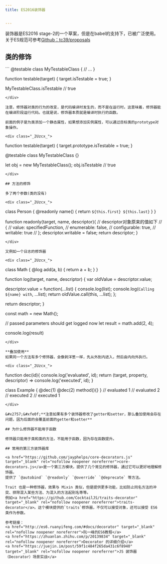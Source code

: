 ```yaml
---
title: ES2016装饰器


---
```

装饰器是ES2016 stage-2的一个草案，但是在babel的支持下，已被广泛使用。关于ES规范可参考<a href="https://github.com/tc39/proposals" target="_blank" rel="nofollow noopener noreferrer">Github：tc39/proposals</a>

## 类的修饰

<div class="_2Uzcx_">
  ```
@testable
class MyTestableClass {
  // ...
}

function testable(target) {
  target.isTestable = true;
}

MyTestableClass.isTestable // true

```
</div>

注意，修饰器对类的行为的改变，是代码编译时发生的，而不是在运行时。这意味着，修饰器能在编译阶段运行代码。也就是说，修饰器本质就是编译时执行的函数。

前面的例子是为类添加一个静态属性，如果想添加实例属性，可以通过目标类的prototype对象操作。

<div class="_2Uzcx_">
  ```
function testable(target) {
  target.prototype.isTestable = true;
}

@testable
class MyTestableClass {}

let obj = new MyTestableClass();
obj.isTestable // true

```
</div>

## 方法的修饰

多了两个参数(类的没有)

<div class="_2Uzcx_">
  ```
class Person {
  @readonly
  name() { return `${this.first} ${this.last}` }
}

function readonly(target, name, descriptor){
  // descriptor对象原来的值如下
  // {
  //   value: specifiedFunction,
  //   enumerable: false,
  //   configurable: true,
  //   writable: true
  // };
  descriptor.writable = false;
  return descriptor;
}

```
</div>

又例如一个日志的修饰器

<div class="_2Uzcx_">
  ```
class Math {
  @log
  add(a, b) {
    return a + b;
  }
}

function log(target, name, descriptor) {
  var oldValue = descriptor.value;

  descriptor.value = function(...list) {
    console.log(list);
    console.log(`Calling ${name} with`, ...list);
    return oldValue.call(this, ...list);
  };

  return descriptor;
}

const math = new Math();

// passed parameters should get logged now
let result = math.add(2, 4);

console.log(result)

```
</div>

**叠加使用**  
如果同一个方法有多个修饰器，会像剥洋葱一样，先从外到内进入，然后由内向外执行。

<div class="_2Uzcx_">
  ```
function dec(id){
  console.log('evaluated', id);
  return (target, property, descriptor) => console.log('executed', id);
}

class Example {
    @dec(1)
    @dec(2)
    method(){}
}
// evaluated 1
// evaluated 2
// executed 2
// executed 1

```
</div>

&#x2757;&#xfe0f;**注意如果有多个装饰器修改了getter和setter，那么叠加使用会存在问题，因为后面的会覆盖前面的getter和setter**

## 为什么修饰器不能用于函数

修饰器只能用于类和类的方法，不能用于函数，因为存在函数提升。

## 常用的第三方装饰器库

<a href="https://github.com/jayphelps/core-decorators.js" target="_blank" rel="nofollow noopener noreferrer">core-decorators.js</a>是一个第三方模块，提供了几个常见的修饰器，通过它可以更好地理解修饰器。  
提供了 `@autobind` `@readonly` `@override` `@deprecate` 等方法。

Trait 也是一种修饰器，效果与 Mixin 类似，但是提供更多功能，比如防止同名方法的冲突、排除混入某些方法、为混入的方法起别名等等。  
例如<a href="https://github.com/CocktailJS/traits-decorator" target="_blank" rel="nofollow noopener noreferrer">traits-decorator</a>。这个模块提供的`traits`修饰器，不仅可以接受对象，还可以接受 ES6 类作为参数。

参考链接：  
<a href="http://es6.ruanyifeng.com/#docs/decorator" target="_blank" rel="nofollow noopener noreferrer">阮一峰的ES6教程</a>  
<a href="https://zhuanlan.zhihu.com/p/20139834" target="_blank" rel="nofollow noopener noreferrer">Decorator 的详细介绍</a>  
<a href="https://juejin.im/post/59f1c484f265da431c6f8940" target="_blank" rel="nofollow noopener noreferrer">JS 装饰器（Decorator）场景实战</a>
